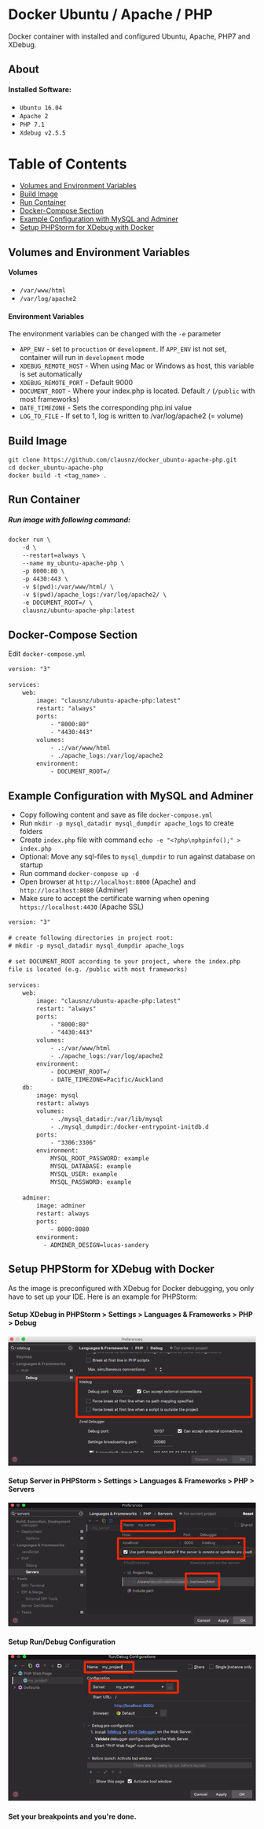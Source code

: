# Docker Ubuntu / Apache / PHP

Docker container with installed and configured Ubuntu, Apache, PHP7 and XDebug.

## About

#### Installed Software:

- `Ubuntu 16.04`
- `Apache 2`
- `PHP 7.1`
- `Xdebug v2.5.5`

# Table of Contents

* [Volumes and Environment Variables](#volumes-and-environment-variables)
* [Build Image](#build-image)
* [Run Container](#run-container)
* [Docker-Compose Section](#docker-compose-section)
* [Example Configuration with MySQL and Adminer](#example-configuration-with-mysql-and-adminer)
* [Setup PHPStorm for XDebug with Docker](#setup-phpstorm-for-xdebug-with-docker)


## Volumes and Environment Variables

#### Volumes

* `/var/www/html`
* `/var/log/apache2`

#### Environment Variables

The environment variables can be changed with the `-e` parameter 

* `APP_ENV` - set to `procuction` or `development`. If `APP_ENV` ist not set, container will run in `development` mode 
* `XDEBUG_REMOTE_HOST` - When using Mac or Windows as host, this variable is set automatically
* `XDEBUG_REMOTE_PORT` - Default 9000
* `DOCUMENT_ROOT` - Where your index.php is located. Default `/` (`/public` with most frameworks)
* `DATE_TIMEZONE` - Sets the corresponding php.ini value
* `LOG_TO_FILE` - If set to 1, log is written to /var/log/apache2 (= volume)

## Build Image

    git clone https://github.com/clausnz/docker_ubuntu-apache-php.git
    cd docker_ubuntu-apache-php
    docker build -t <tag_name> .

## Run Container

##### Run image with following command:

    docker run \
        -d \
        --restart=always \
        --name my_ubuntu-apache-php \
        -p 8000:80 \
        -p 4430:443 \
        -v $(pwd):/var/www/html/ \
        -v $(pwd)/apache_logs:/var/log/apache2/ \
        -e DOCUMENT_ROOT=/ \
        clausnz/ubuntu-apache-php:latest

## Docker-Compose Section

Edit `docker-compose.yml`

```
version: "3"

services:
    web:
        image: "clausnz/ubuntu-apache-php:latest"
        restart: "always"
        ports:
            - "8000:80"
            - "4430:443"
        volumes:
            - .:/var/www/html
            - ./apache_logs:/var/log/apache2
        environment:
            - DOCUMENT_ROOT=/       
```

## Example Configuration with MySQL and Adminer

* Copy following content and save as file `docker-compose.yml`
* Run `mkdir -p mysql_datadir mysql_dumpdir apache_logs` to create folders
* Create `index.php` file with command `echo -e "<?php\nphpinfo();" > index.php`
* Optional: Move any sql-files to `mysql_dumpdir` to run against database on startup 
* Run command `docker-compose up -d`
* Open browser at `http://localhost:8000` (Apache) and `http://localhost:8080` (Adminer) 
* Make sure to accept the certificate warning when opening `https://localhost:4430` (Apache SSL)

```
version: "3"

# create following directories in project root:
# mkdir -p mysql_datadir mysql_dumpdir apache_logs

# set DOCUMENT_ROOT according to your project, where the index.php file is located (e.g. /public with most frameworks)

services:
    web:
        image: "clausnz/ubuntu-apache-php:latest"
        restart: "always"
        ports:
            - "8000:80"
            - "4430:443"
        volumes:
            - .:/var/www/html
            - ./apache_logs:/var/log/apache2
        environment:
            - DOCUMENT_ROOT=/
            - DATE_TIMEZONE=Pacific/Auckland
    db:
        image: mysql
        restart: always
        volumes:
            - ./mysql_datadir:/var/lib/mysql
            - ./mysql_dumpdir:/docker-entrypoint-initdb.d
        ports:
            - "3306:3306"
        environment:
            MYSQL_ROOT_PASSWORD: example
            MYSQL_DATABASE: example
            MYSQL_USER: example
            MYSQL_PASSWORD: example

    adminer:
        image: adminer
        restart: always
        ports:
            - 8080:8080
        environment:
          - ADMINER_DESIGN=lucas-sandery
```
        
## Setup PHPStorm for XDebug with Docker

As the image is preconfigured with XDebug for Docker debugging, you only have to set up your IDE. Here is an example for PHPStorm:

#### Setup XDebug in PHPStorm > Settings > Languages & Frameworks > PHP > Debug
![Setup XDebug](docs/images/phpstorm-setup-xdebug.png)

#### Setup Server in PHPStorm > Settings > Languages & Frameworks > PHP > Servers
![Setup Server](docs/images/phpstorm-settings-server.png)

#### Setup Run/Debug Configuration
![Setup Run](docs/images/phpstorm-setup-run.png)

#### Set your breakpoints and you're done.